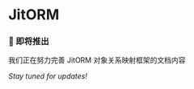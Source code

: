 # JitORM

<div style={{textAlign: 'center', margin: '2rem 0'}}>
  <h3>🎯 即将推出</h3>
  <p>我们正在努力完善 JitORM 对象关系映射框架的文档内容</p>
  <p><em>Stay tuned for updates!</em></p>
</div> 